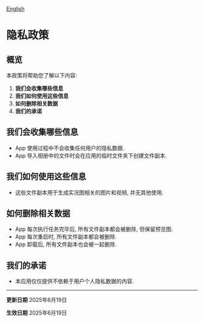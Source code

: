 
[English](/privacy/lightlive/?lang=en)

# 隐私政策

## 概览

本政策将帮助您了解以下内容:
1. **我们会收集哪些信息**
2. **我们如何使用这些信息**
3. **如何删除相关数据**
4. **我们的承诺**

## 我们会收集哪些信息

- App 使用过程中不会收集任何用户的隐私数据.
- App 导入相册中的文件时会在应用的临时文件夹下创建文件副本.

## 我们如何使用这些信息

- 这些文件副本用于生成实况图相关的图片和视频, 并无其他使用.

## 如何删除相关数据

- App 每次执行任务完毕后, 所有文件副本都会被删除, 但保留预览图.
- App 每次重启时, 所有文件副本都会被删除.
- App 卸载后, 所有文件副本也会被一起删除.

## 我们的承诺

- 本应用仅仅提供不依赖于用户个人隐私数据的内容.

---

**更新日期** 2025年6月19日

**生效日期** 2025年6月19日


